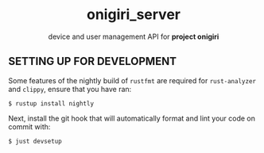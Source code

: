 <div align="center">

# onigiri_server

device and user management API for **project onigiri**

</div>

## SETTING UP FOR DEVELOPMENT

Some features of the nightly build of `rustfmt` are required for
`rust-analyzer` and `clippy`, ensure that you have ran:
```
$ rustup install nightly
```

Next, install the git hook that will automatically format and lint your code on
commit with:
```
$ just devsetup
```
